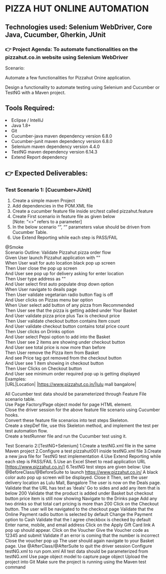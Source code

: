 <h1>PIZZA HUT ONLINE AUTOMATION</h1>
<h2>Technologies used: Selenium WebDriver, Core Java, Cucumber, Gherkin, JUnit</h2>

<h3>👉 Project Agenda: To automate functionalities on the pizzahut.co.in website using Selenium WebDriver</h3>
Scenario:

Automate a few functionalities for Pizzahut Onine application.

Design a functionality to automate testing using Selenium and Cucumber or TestNG with a Maven project.

<h2>Tools Required:</h2>
<li>Eclipse / IntelliJ <br></li>
<li>Java 1.8+ <br></li>
<li>Git <br></li>
<li>Cucumber-java maven dependency version 6.8.0<br> </li>
<li>Cucumber-junit maven dependency version 6.8.0 <br></li>
<li>Selenium maven dependency version 4.4.0 <br></li>
<li>TestNG maven dependency version 6.14.3 <br></li>
<li>Extend Report dependency <br></li>

<h2>👉 Expected Deliverables:</h2>
<h3>Test Scenario 1: [Cucumber+JUnit]</h3>
<ol>
  <li>Create a simple maven Project</li>
  <li>Add dependencies in the POM.XML file </li>
  <li>Create a cucumber feature file inside src/test called pizzahut.feature</li>
  <li>Create First scenario in feature file as given below</li>
  [Note: “<>” refers to a parameter]
  <li>In the below scenario “<URL>”, “<Location>” parameters value should be driven from Cucumber Table.</li>
  <li>Use Extend Reporting while each step is PASS/FAIL</li>
</ol>

@Smoke <br>
Scenario Outline: Validate Pizzahut pizza order flow <br>
Given User launch Pizzahut application with "<URL>"<br> 
When User wait for auto location black pop up screen<br> 
Then User close the pop up screen<br> 
And User see pop up for delivery asking for enter location<br> 
Then User type address as "<Location>"<br> 
And User select first auto populate drop down option<br> 
When User navigate to deails page<br> 
Then User validate vegetarian radio button flag is off<br> 
And User clicks on Pizzas menu bar option<br> 
When User select add button of any pizza from Recommended<br> 
Then User see that the pizza is getting added under Your Basket<br>
And User validate pizza price plus Tax is checkout price<br> 
Then User validate checkout button contains Item count<br> 
And User validate checkout button contains total price count<br> 
Then User clicks on Drinks option<br> 
And User select Pepsi option to add into the Basket<br> 
Then User see 2 items are showing under checkout button<br> 
And User see total price is now more than before<br> 
Then User remove the Pizza item from Basket<br> 
And see Price tag got removed from the checkout button<br> 
And User see 1 item showing in checkout button<br> 
Then User Clicks on Checkout button<br>
And User see minimum order required pop up is getting displayed<br>
Examples:<br>
|URL|Location| |https://www.pizzahut.co.in/|lulu mall bangalore|<br>

All Cucumber test data should be parameterized through Feature File scenario table.<br>
Use Page Factory/Page object model for page HTML element.<br>
Close the driver session for the above feature file scenario using Cucumber hooks.<br>
Convert these feature file scenarios into test steps Skeleton.<br>
Create a stepDef file, use this Skeleton method, and implement the test per test automation flow.<br>
Create a testRunner file and run the Cucumber test using it.<br>


Test Scenario 2:[TestNG+Selenium]
1.Create a testNG.xml file in the same Maven project
2.Configure a test pizzahut001 inside testNG.xml file
3.Create a new java file for TestNG test implementation
4.Use Extend Reporting while each step is PASS/FAIL
5.Use an Excel Sheet to read application URL [https://www.pizzahut.co.in/]
6.TestNG test steps are given below:
Use @BeforeClass/@BeforeSuite to launch https://www.pizzahut.co.in/
A black color auto pop up screen will be displayed. Close it
Then, set the user delivery location as Lulu Mall, Bangalore
The user is now on the Deals page. Validate that the URL has text as ‘deals’
Go to sides and add any item that is below 200
Validate that the product is added under Basket but checkout button price item is still now showing
Navigate to the Drinks page
Add any two drinks so that total cart pricing is more than 200
Click on the Checkout button. The user will be navigated to the checkout page
Validate that the Online Payment radio button is selected by default
Change the Payment option to Cash
Validate that the I agree checkbox is checked by default
Enter name, mobile, and email address
Click on the Apply Gift Card link
A pop up should appear. Click on the Voucher
Give the Voucher code as 12345 and submit
Validate if an error is coming that the number is incorrect
Close the voucher pop up
The user should again navigate to your Basket page.
Use @AfterClass/@AfterSuite to quit the driver session
Configure testNG.xml to run pom.xml
All test data should be parameterized from testNG.xml
Use page object model to capture page object
Upload the project into Git
Make sure the project is running using the Maven test command
